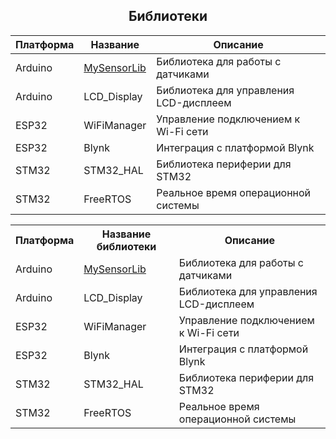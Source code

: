 <h2 align="center">Библиотеки</h2>

| Платформа               | Название                  | Описание                                   |
|-------------------------|---------------------------|--------------------------------------------|
| Arduino                 | [MySensorLib](https://chat.openai.com/c/cd909562-487a-4b9c-af8c-1022ef9d8996)               | Библиотека для работы с датчиками          |
| Arduino                 | LCD_Display               | Библиотека для управления LCD-дисплеем     |
| ESP32                   | WiFiManager               | Управление подключением к Wi-Fi сети       |
| ESP32                   | Blynk                     | Интеграция с платформой Blynk              |
| STM32                   | STM32_HAL                 | Библиотека периферии для STM32             |
| STM32                   | FreeRTOS                  | Реальное время операционной системы        |

<table align="center">
    <tr>
      <th>Платформа</th>
      <th>Название библиотеки</th>
      <th>Описание</th>
    </tr>
    <tr>
      <td>Arduino</td>
      <td><a href="https://mysensorlib.com">MySensorLib</a></td>
      <td>Библиотека для работы с датчиками</td>
    </tr>
    <tr>
      <td>Arduino</td>
      <td>LCD_Display</td>
      <td>Библиотека для управления LCD-дисплеем</td>
    </tr>
    <tr>
      <td>ESP32</td>
      <td>WiFiManager</td>
      <td>Управление подключением к Wi-Fi сети</td>
    </tr>
    <tr>
      <td>ESP32</td>
      <td>Blynk</td>
      <td>Интеграция с платформой Blynk</td>
    </tr>
    <tr>
      <td>STM32</td>
      <td>STM32_HAL</td>
      <td>Библиотека периферии для STM32</td>
    </tr>
    <tr>
      <td>STM32</td>
      <td>FreeRTOS</td>
      <td>Реальное время операционной системы</td>
    </tr>
</table>
